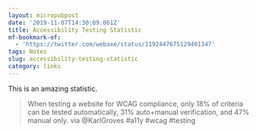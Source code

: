 ```yaml
---
layout: micropubpost
date: '2019-11-07T14:30:09.061Z'
title: Accessibility Testing Statistic
mf-bookmark-of:
  - 'https://twitter.com/webaxe/status/1192447675129401347'
tags: Notes
slug: accessibility-testing-statistic
category: links
---
```

This is an amazing statistic.

> When testing a website for WCAG compliance, only 18% of criteria can be tested automatically, 31% auto+manual verification, and 47% manual only. via @KarlGroves #a11y #wcag #testing
